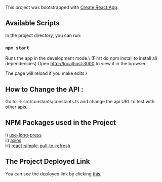 
This project was bootstrapped with [Create React App](https://github.com/facebook/create-react-app).

## Available Scripts

In the project directory, you can run:

### `npm start`

Runs the app in the development mode.\ (First do npm install to install all dependencies)
Open [http://localhost:3000](http://localhost:3000) to view it in the browser.

The page will reload if you make edits.\

## How to Change the API : 

Go to -> src/constants/constants.ts and change the api URL to test with other apis.

## NPM Packages used in the Project
i) [use-long-press](https://www.npmjs.com/package/axios)<br/>
ii) [axios](https://www.npmjs.com/package/react-simple-pull-to-refresh)<br/>
iii) [react-simple-pull-to-refresh](https://www.npmjs.com/package/use-long-press)<br/>


## The Project Deployed Link
You can see the deployed link by clicking [this]();